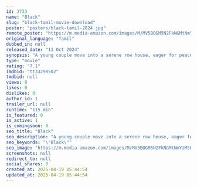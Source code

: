 ```yaml
---
id: 3733
name: "Black"
slug: "black-tamil-movie-download"
poster: "posters/black-tamil-2024.jpg"
remote_poster: "https://m.media-amazon.com/images/M/MV5BOGM5N2FkNGMtNmYzMS00MGRiLWI5ZDItOTRmNThiYWNlNDZhXkEyXkFqcGc@._V1_SX300.jpg"
original_language: "Tamil"
dubbed_in: null
released_date: "11 Oct 2024"
synopsis: "A young couple move into a serene row house, eager for peace and privacy. A violent storm and unsettling forces unravel their marriage. Vasanth must uncover the truth behind these supernatural occurrences before everything falls a..."
type: "movie"
rating: "7.1"
imdbid: "tt33298502"
tmdbid: null
views: 0
likes: 0
dislikes: 0
author_id: 1
trailer_url: null
runtime: "115 min"
is_featured: 0
is_active: 1
is_comingsoon: 0
seo_title: "Black"
seo_description: "A young couple move into a serene row house, eager for peace and privacy. A violent storm and unsettling forces unravel their marriage. Vasanth must uncover the truth behind these supernatural occurrences before everything falls a..."
seo_keywords: "\"Black\""
seo_image: "https://m.media-amazon.com/images/M/MV5BOGM5N2FkNGMtNmYzMS00MGRiLWI5ZDItOTRmNThiYWNlNDZhXkEyXkFqcGc@._V1_SX300.jpg"
screenshots: null
redirect_to: null
social_shares: 0
created_at: 2025-04-19 05:44:54
updated_at: 2025-04-19 05:44:54
---
```


